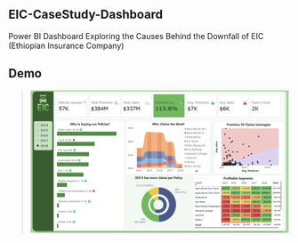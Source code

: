 ## EIC-CaseStudy-Dashboard
Power BI Dashboard Exploring the Causes Behind the Downfall of EIC (Ethiopian Insurance Company)

## Demo
> ![Dashboard Preview]( https://github.com/prabalpkd/EIC-CaseStudy-Dashboard/blob/main/Snapshot01.png)

